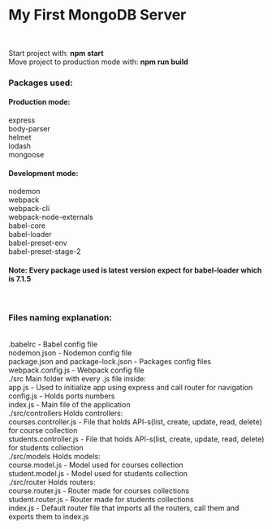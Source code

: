 <h1>My First MongoDB Server</h1><br/>

Start project with: <b>npm start</b><br/>
Move project to production mode with: <b>npm run build</b><br/>

<h3>Packages used:</h3>
  <h4>Production mode:</h4>
    express<br/>
    body-parser<br/>
    helmet<br/>
    lodash<br/>
    mongoose<br/>
  <h4>Development mode:</h4>
    nodemon<br/>
    webpack<br/>
    webpack-cli<br/>
    webpack-node-externals<br/>
    babel-core<br/>
    babel-loader<br/>
    babel-preset-env<br/>
    babel-preset-stage-2<br/>
<h4>Note: Every package used is latest version expect for babel-loader which is 7.1.5</h4><br/>
<h3>Files naming explanation:</h3><br/>
.babelrc - Babel config file<br/>
  nodemon.json - Nodemon config file<br/>
  package.json and package-lock.json - Packages config files<br/>
  webpack.config.js - Webpack config file<br/>
  ./src Main folder with every .js file inside:<br/>
    app.js - Used to initialize app using express and call router for navigation<br/>
    config.js - Holds ports numbers<br/>
    index.js - Main file of the application <br/>
    ./src/controllers Holds controllers:<br/>
      courses.controller.js - File that holds API-s(list, create, update, read, delete) for course collection<br/>
      students.controller.js - File that holds API-s(list, create, update, read, delete) for students collection<br/>
    ./src/models Holds models:<br/>
      course.model.js - Model used for courses collection<br/>
      student.model.js - Model used for students collection<br/>
    ./src/router Holds routers:<br/>
      course.router.js - Router made for courses collections<br/>
      student.router.js - Router made for students collections<br/>
      index.js - Default router file that imports all the routers, call them and exports them to index.js<br/>
